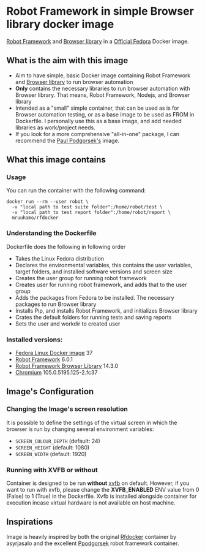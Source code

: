 # Robot Framework in simple Browser library docker image

[Robot Framework](http://robotframework.org/) and [Browser library](https://robotframework-browser.org/) in a [Official Fedora](https://hub.docker.com/_/fedora/) Docker image.

## What is the aim with this image

* Aim to have simple, basic Docker image containing Robot Framework and [Browser library](https://robotframework-browser.org/) to run browser automation
* **Only** contains the necessary libraries to run browser automation with Browser library. That means, Robot Framework, Nodejs, and Browser library
* Intended as a "small" simple container, that can be used as is for Browser automation testing, or as a base image to be used as FROM in Dockerfile. I personally use this as a base image, and add needed libraries as work/project needs.
* If you look for a more comprehensive "all-in-one" package, I can recommend the [Paul Podgorsek's](https://github.com/ppodgorsek/docker-robot-framework) image.

## What this image contains

### Usage

You can run the container with the following command:

    docker run --rm --user robot \
      -v "local path to test suite folder":/home/robot/test \
      -v "local path to test report folder":/home/robot/report \
      mruuhamo/rfdocker 

### Understanding the Dockerfile

Dockerfile does the following in following order
* Takes the Linux Fedora distribution
* Declares the environmental variables, this contains the user variables, target folders, and installed software versions and screen size
* Creates the user group for running robot framework
* Creates user for running robot framework, and adds that to the user group
* Adds the packages from Fedora to be installed. The necessary packages to run Browser library
* Installs Pip, and installs Robot Framework, and initializes Browser library
* Crates the default folders for running tests and saving reports
* Sets the user and workdir to created user

### Installed versions:

* [Fedora Linux Docker image](https://hub.docker.com/_/fedora/) 37
* [Robot Framework](https://github.com/robotframework/robotframework) 6.0.1
* [Robot Framework Browser Library](https://github.com/MarketSquare/robotframework-browser) 14.3.0
* [Chromium](https://packages.fedoraproject.org/pkgs/chromium/chromium/) 105.0.5195.125-2.fc37

## Image's Configuration

### Changing the Image's screen resolution

It is possible to define the settings of the virtual screen in which the browser is run by changing several environment variables:

* `SCREEN_COLOUR_DEPTH` (default: 24)
* `SCREEN_HEIGHT` (default: 1080)
* `SCREEN_WIDTH` (default: 1920)

### Running with XVFB or without

Container is designed to be run **without** [xvfb](https://www.x.org/releases/X11R7.6/doc/man/man1/Xvfb.1.xhtml) on default. However, if you want to run with xvfb, please change the **XVFB_ENABLED** ENV value from 0 (False) to 1 (True) in the Dockerfile. Xvfb is installed alongside container for execution incase virtual hardware is not available on host machine.


## Inspirations

Image is heavily inspired by both the original [Rfdocker](https://github.com/asyrjasalo/rfdocker) container by asyrjasalo and the excellent [Ppodgorsek](https://github.com/ppodgorsek/docker-robot-framework) robot framework container.
